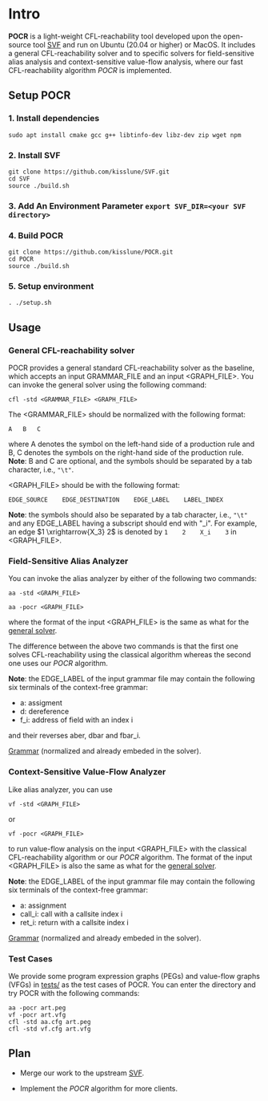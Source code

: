 # Intro

**POCR** is a light-weight CFL-reachability tool developed upon the open-source tool [SVF](https://github.com/SVF-tools/SVF.git) and run on Ubuntu (20.04 or higher) or MacOS. It includes a general CFL-reachability solver and to specific solvers for field-sensitive alias analysis and context-sensitive value-flow analysis, where our fast CFL-reachability algorithm *POCR* is implemented.


## Setup POCR

### 1. Install dependencies

```
sudo apt install cmake gcc g++ libtinfo-dev libz-dev zip wget npm
```

### 2. Install SVF

```
git clone https://github.com/kisslune/SVF.git
cd SVF
source ./build.sh
```

### 3. Add An Environment Parameter `export SVF_DIR=<your SVF directory>`

### 4. Build POCR

```
git clone https://github.com/kisslune/POCR.git
cd POCR
source ./build.sh
```

### 5. Setup environment


```
. ./setup.sh
```



## Usage


### General CFL-reachability solver

POCR provides a general standard CFL-reachability solver as the baseline, which accepts an input GRAMMAR_FILE and an input <GRAPH_FILE>. You can invoke the general solver using the following command:


```
cfl -std <GRAMMAR_FILE> <GRAPH_FILE>
```

The <GRAMMAR_FILE> should be normalized with the following format:

```
A   B   C
```

where A denotes the symbol on the left-hand side of a production rule and B, C denotes the symbols on the right-hand side of the production rule.
**Note**: B and C are optional, and the symbols should be separated by a tab character, i.e., `"\t"`.

<GRAPH_FILE> should be with the following format:

```
EDGE_SOURCE    EDGE_DESTINATION    EDGE_LABEL    LABEL_INDEX
```

**Note**: the symbols should also be separated by a tab character, i.e., `"\t"` and any EDGE_LABEL having a subscript should end with "\_i". For example,  an edge $1 \xrightarrow{X_3} 2$ is denoted by 
```1    2    X_i    3``` 
in <GRAPH_FILE>.


### Field-Sensitive Alias Analyzer

You can invoke the alias analyzer by either of the following two commands:

```
aa -std <GRAPH_FILE>
```

```
aa -pocr <GRAPH_FILE>
```
where the format of the input <GRAPH_FILE> is the same as what for the [general solver](https://github.com/kisslune/POCR/blob/master/README.md#general-cfl-reachability-solver).

The difference between the above two commands is that the first one solves CFL-reachability using the classical algorithm whereas the second one uses our *POCR* algorithm.

**Note**: the EDGE_LABEL of the input grammar file may contain the following six terminals of the context-free grammar:


- a: assigment
- d: dereference
- f_i: address of field with an index i

and their reverses aber, dbar and fbar_i.

[Grammar](https://github.com/kisslune/POCR/blob/master/images/aa.png) (normalized and already embeded in the solver).


### Context-Sensitive Value-Flow Analyzer

Like alias analyzer, you can use

```
vf -std <GRAPH_FILE>
```
or
```
vf -pocr <GRAPH_FILE>
```

to run value-flow analysis on the input <GRAPH_FILE> with the classical CFL-reachability algorithm or our *POCR* algorithm. The format of the input <GRAPH_FILE> is also the same as what for the [general solver](https://github.com/kisslune/POCR/blob/master/README.md#general-cfl-reachability-solver).

**Note**: the EDGE_LABEL of the input grammar file may contain the following six terminals of the context-free grammar:

- a: assignment
- call_i: call with a callsite index i
- ret_i: return with a callsite index i


[Grammar](https://github.com/kisslune/POCR/blob/master/images/vf.png) (normalized and already embeded in the solver).


### Test Cases

We provide some program expression graphs (PEGs) and value-flow graphs (VFGs) in [tests/](https://github.com/kisslune/POCR/tree/master/tests) as the test cases of POCR. You can enter the directory and try POCR with the following commands:


```
aa -pocr art.peg
vf -pocr art.vfg
cfl -std aa.cfg art.peg
cfl -std vf.cfg art.vfg
```



## Plan

- Merge our work to the upstream [SVF](https://github.com/SVF-tools/SVF).

- Implement the *POCR* algorithm for more clients.
